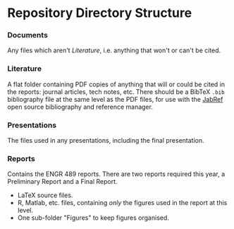 # Repository Directory Structure

### Documents

Any files which aren't _Literature_, i.e. anything that won't or can't be cited.

### Literature

A flat folder containing PDF copies of anything that will or could be cited in the reports: journal articles, tech notes, etc.  There should be a BibTeX `.bib` bibliography file at the same level as the PDF files, for use with the [JabRef](http://www.jabref.org) open source bibliography and reference manager.

### Presentations

The files used in any presentations, including the final presentation.

### Reports

Contains the ENGR 489 reports. There are two reports required this year, a Preliminary Report and a Final Report.

* LaTeX source files.
* R, Matlab, etc. files, containing _only_ the figures used in the report at this level.
* One sub-folder "Figures" to keep figures organised.
